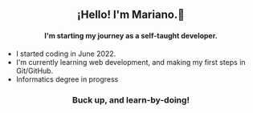 ## <p align="center">¡Hello! I'm Mariano.👋 </p>
#### <p align="center"> I'm starting my journey as a self-taught developer.</p>
- I started coding in June 2022.
- I'm currently learning web development, and making my first steps in Git/GitHub.
- Informatics degree in progress

### <p align="center">Buck up, and learn-by-doing!</p>

